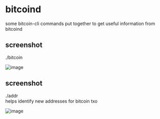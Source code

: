# bitcoind
some bitcoin-cli commands put together to get useful information from bitcoind

## screenshot
./bitcoin

![image](https://user-images.githubusercontent.com/37476191/87493675-545cb580-c61b-11ea-8d30-cc17e691564c.png)


## screenshot
./addr\
helps identify new addresses for bitcoin txo

![image](https://user-images.githubusercontent.com/37476191/58363664-d9b06400-7e75-11e9-9948-277baebd2900.png)

